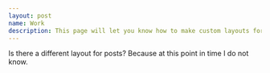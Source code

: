 ```yaml
---
layout: post
name: Work
description: This page will let you know how to make custom layouts for themes.
---
```


Is there a different layout for posts? Because at this point in time I do not know.



